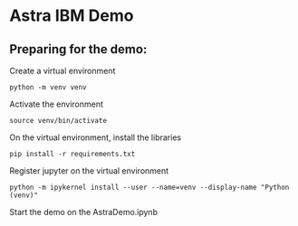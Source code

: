 # Astra IBM Demo

## Preparing for the demo:

Create a virtual environment

```
python -m venv venv
```

Activate the environment

```
source venv/bin/activate
```

On the virtual environment, install the libraries

```
pip install -r requirements.txt
```

Register jupyter on the virtual environment

```
python -m ipykernel install --user --name=venv --display-name "Python (venv)"
```

Start the demo on the AstraDemo.ipynb
